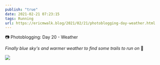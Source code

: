 ```yaml
---
publish: "true"
date: 2021-02-21 07:23:15
tags: Running
url: https://ericmwalk.blog/2021/02/21/photoblogging-day-weather.html
---
```


📷 Photoblogging: Day 20 - Weather

*Finally blue sky's and warmer weather to find some trails to run on* 🏃


![](https://ericmwalk.blog/uploads/2021/5e5bf66863.jpg)